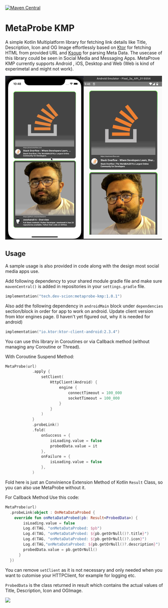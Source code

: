 [![Maven Central](https://img.shields.io/maven-central/v/tech.dev-scion/metaprobe-kmp.svg?label=Maven%20Central)](https://search.maven.org/search?q=g:%22tech.dev-scion%22%20AND%20a:%22metaprobe-kmp%22)

# MetaProbe KMP
A simple Kotlin Multiplatform library for fetching link details like Title, Description, Icon and OG Image effortlessly based on <a href="https://ktor.io/docs/">Ktor</a> for fetching HTML from provided URL and <a href="https://github.com/MohamedRejeb/Ksoup">Ksoup</a> for parsing Meta Data. The usecase of this library could be seen in Social Media and Messaging Apps. MetaProve KMP currently supports Android , iOS, Desktop and Web (Web is kind of experimetal and might not work).

<img src="/imgs/ss_1.png" width="250" height="520"><img src="/imgs/ss_2.png" width="250" height="520">


## Usage

A sample usage is also provided in code along with the design most social media apps use.

Add following dependency to your shared module gradle file and make sure `mavenCentral()` is added in repositories in your `settings.gradle` file.

```kotlin
implementation("tech.dev-scion:metaprobe-kmp:1.0.1")
```

Also add the following dependency in `androidMain` block under `dependencies` section/block in order for app to work on android. Update client version from ktor engines page. (I haven't yet figured out, why it is needed for android)

```kotlin
implementation("io.ktor:ktor-client-android:2.3.4")
``` 

You can use this library in Coroutines or via Callback method (without managing any Coroutine or Thread).

With Coroutine Suspend Method:

```kotlin
MetaProbe(url)
            .apply {
                setClient(
                    HttpClient(Android) {
                        engine {
                            connectTimeout = 100_000
                            socketTimeout = 100_000
                        }
                    }
                )
            }
            .probeLink()
            .fold(
                onSuccess = {
                    isLoading.value = false
                    probedData.value = it
                },
                onFailure = {
                    isLoading.value = false
                },
            )
```
Fold here is just an Convinience Extension Method of Kotlin `Result` Class, so you can also use MetaProbe without it.

For Callback Method Use this code:

```kotlin
MetaProbe(url)
  .probeLink(object : OnMetaDataProbed {
    override fun onMetaDataProbed(pb: Result<ProbedData>) {
        isLoading.value = false
        Log.d(TAG, "onMetaDataProbed: $pb")
        Log.d(TAG, "onMetaDataProbed: ${pb.getOrNull()?.title}")
        Log.d(TAG, "onMetaDataProbed: ${pb.getOrNull()?.icon}")
        Log.d(TAG,"onMetaDataProbed: ${pb.getOrNull()?.description}")
        probedData.value = pb.getOrNull()
      }
  })
```

You can remove `setClient` as it is not necessary and only needed when you want to cutomise your HTTPClient, for example for logging etc.

`ProbedData` is the class returned in result which contains the actual values of Title, Description, Icon and OGImage.


<a href="https://www.buymeacoffee.com/devscion"><img src="https://img.buymeacoffee.com/button-api/?text=Buy me a coffee&emoji=&slug=ZeeshanAli&button_colour=FFDD00&font_colour=000000&font_family=Cookie&outline_colour=000000&coffee_colour=ffffff"></a>

